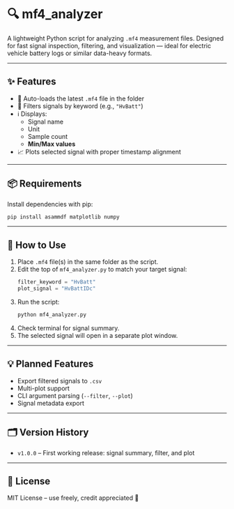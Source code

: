 # 🔍 mf4_analyzer

A lightweight Python script for analyzing `.mf4` measurement files. Designed for fast signal inspection, filtering, and visualization — ideal for electric vehicle battery logs or similar data-heavy formats.

---

## ✨ Features

- 📂 Auto-loads the latest `.mf4` file in the folder  
- 🔎 Filters signals by keyword (e.g., `"HvBatt"`)  
- ℹ️ Displays:
  - Signal name  
  - Unit  
  - Sample count  
  - **Min/Max values**  
- 📈 Plots selected signal with proper timestamp alignment

---

## 📦 Requirements

Install dependencies with pip:

```bash
pip install asammdf matplotlib numpy
```

---

## 🚀 How to Use

1. Place `.mf4` file(s) in the same folder as the script.
2. Edit the top of `mf4_analyzer.py` to match your target signal:
   ```python
   filter_keyword = "HvBatt"
   plot_signal = "HvBattIDc"
   ```
3. Run the script:
   ```bash
   python mf4_analyzer.py
   ```
4. Check terminal for signal summary.
5. The selected signal will open in a separate plot window.

---

## 💡 Planned Features

- Export filtered signals to `.csv`  
- Multi-plot support  
- CLI argument parsing (`--filter`, `--plot`)  
- Signal metadata export

---

## 🗂 Version History

- `v1.0.0` – First working release: signal summary, filter, and plot

---

## 📘 License

MIT License – use freely, credit appreciated 🙌
